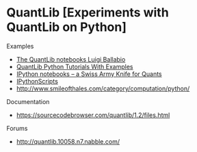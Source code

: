 # QuantLib [Experiments with QuantLib on Python]
Examples
* [The QuantLib notebooks Luigi Ballabio](https://www.youtube.com/playlist?list=PLu_PrO8j6XAvOAlZND9WUPwTHY_GYhJVr)
* [QuantLib Python Tutorials With Examples](http://gouthamanbalaraman.com/)
* [IPython notebooks – a Swiss Army Knife for Quants](https://ipythonquant.wordpress.com/)
* [IPythonScripts](https://github.com/mgroncki/IPythonScripts)
* http://www.smileofthales.com/category/computation/python/
 
Documentation
* https://sourcecodebrowser.com/quantlib/1.2/files.html

Forums
* http://quantlib.10058.n7.nabble.com/
